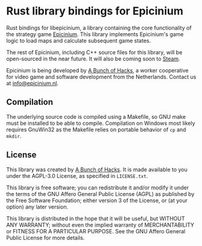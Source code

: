 # Rust library bindings for Epicinium

Rust bindings for libepicinium, a library containing the core functionality of the strategy game [Epicinium](https://epicinium.nl).
This library implements Epicinium's game logic to load maps and calculate subsequent game states.

The rest of Epicinium, including C++ source files for this library, will be open-sourced in the near future.
It will also be coming soon to [Steam](https://epicinium.nl/steam).

Epicinium is being developed by [A Bunch of Hacks](https://abunchofhacks.coop),
a worker cooperative for video game and software development from the Netherlands.
Contact us at [info@epicinium.nl](mailto:info@epicinium.nl).

## Compilation
The underlying source code is compiled using a Makefile, so GNU make must be installed to be able to compile. Compilation on Windows most likely requires GnuWin32 as the Makefile relies on portable behavior of `cp` and `mkdir`.

## License

This library was created by [A Bunch of Hacks](https://abunchofhacks.coop).
It is made available to you under the AGPL-3.0 License,
as specified in `LICENSE.txt`.

This library is free software; you can redistribute it and/or modify it under the terms of the GNU Affero General Public License (AGPL) as published by the Free Software Foundation; either version 3 of the License, or (at your option) any later version.

This library is distributed in the hope that it will be useful, but WITHOUT ANY WARRANTY; without even the implied warranty of MERCHANTABILITY or FITNESS FOR A PARTICULAR PURPOSE. See the GNU Affero General Public License for more details.
